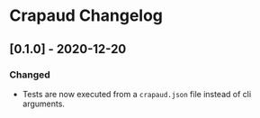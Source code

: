 # Crapaud Changelog

## [0.1.0] - 2020-12-20

### Changed
- Tests are now executed from a `crapaud.json` file instead of cli arguments.
